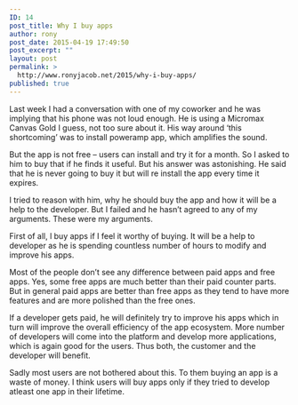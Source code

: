 ```yaml
---
ID: 14
post_title: Why I buy apps
author: rony
post_date: 2015-04-19 17:49:50
post_excerpt: ""
layout: post
permalink: >
  http://www.ronyjacob.net/2015/why-i-buy-apps/
published: true
---
```

<span style="font-family: inherit;">Last week I had a conversation with one of my coworker and he was implying that his phone was not loud enough. He is using a Micromax Canvas Gold I guess, not too sure about it. His way around ‘this shortcoming’ was to install poweramp app, which amplifies the sound.</span>

<span style="font-family: inherit;">But the app is not free – users can install and try it for a month. So I asked to him to buy that if he finds it useful. But his answer was astonishing. He said that he is never going to buy it but will re install the app every time it expires.</span>

<span style="font-family: inherit;">I tried to reason with him, why he should buy the app and how it will be a help to the developer. But I failed and he hasn’t agreed to any of my arguments.
These were my arguments.</span>

<span style="font-family: inherit;">First of all, l buy apps if I feel it worthy of buying. It will be a help to developer as he is spending countless number of hours to modify and improve his apps.</span>

<span style="font-family: inherit;">Most of the people don’t see any difference between paid apps and free apps. Yes, some free apps are much better than their paid counter parts. But in general paid apps are better than free apps as they tend to have more features and are more polished than the free ones.</span>

<span style="font-family: inherit;">If a developer gets paid, he will definitely try to improve his apps which in turn will improve the overall efficiency of the app ecosystem. More number of developers will come into the platform and develop more applications, which is again good for the users. Thus both, the customer and the developer will benefit.</span>

<span style="font-family: inherit;">Sadly most users are not bothered about this. To them buying an app is a waste of money. I think users will buy apps only if they tried to develop atleast one app in their lifetime.</span>